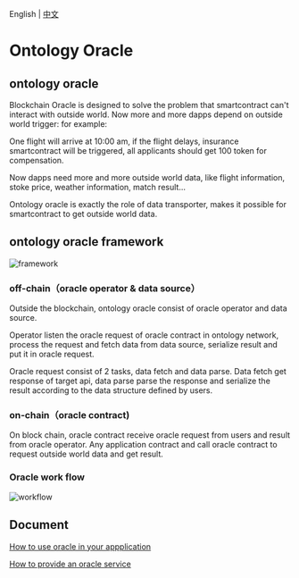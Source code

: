 English | [中文](README_CN.md)

# Ontology Oracle
## ontology oracle
Blockchain Oracle is designed to solve the problem that smartcontract can't interact with outside world. Now more and more dapps depend on outside world trigger: for example:

One flight will arrive at 10:00 am, if the flight delays, insurance smartcontract will be triggered, all applicants should get 100 token for compensation.

Now dapps need more and more outside world data, like flight information, stoke price, weather information, match result...

Ontology oracle is exactly the role of data transporter, makes it possible for smartcontract to get outside world data.

## ontology oracle framework

![framework](/resources/framework.png)

### off-chain（oracle operator & data source）
Outside the blockchain, ontology oracle consist of oracle operator and data source.

Operator listen the oracle request of oracle contract in ontology network, process the request and fetch data from data source, serialize result and put it in oracle request.

Oracle request consist of 2 tasks, data fetch and data parse. Data fetch get response of target api, data parse parse the response and serialize the result according to the data structure defined by users.

### on-chain（oracle contract)
On block chain, oracle contract receive oracle request from users and result from oracle operator. Any application contract and call oracle contract to request outside world data and get result.

### Oracle work flow
![workflow](/resources/workflow.png)

## Document
[How to use oracle in your appplication](docs/specifications/how_to_use_oracle_EN.md)

[How to provide an oracle service](docs/specifications/serve_as_oracle_EN.md)